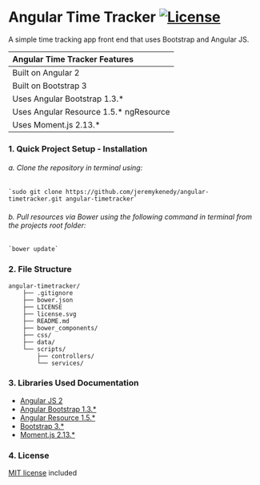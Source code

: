 # Angular Time Tracker [![License](http://jeremykenedy.com/license-mit.svg)]()

A simple time tracking app front end that uses Bootstrap and Angular JS.

| Angular Time Tracker Features |
| :------------ |
| Built on Angular 2 |
| Built on Bootstrap 3 |
| Uses Angular Bootstrap 1.3.* |
| Uses Angular Resource 1.5.* ngResource |
| Uses Moment.js 2.13.* |

### 1. Quick Project Setup - Installation

###### a. Clone the repository in terminal using:

	`sudo git clone https://github.com/jeremykenedy/angular-timetracker.git angular-timetracker`

###### b. Pull resources via Bower using the following command in terminal from the projects root folder:

	`bower update`

### 2. File Structure
```
angular-timetracker/
    ├── .gitignore
    ├── bower.json
    ├── LICENSE
    ├── license.svg
    ├── README.md
	├── bower_components/
	├── css/
	├── data/
	└── scripts/
	    ├── controllers/
	    └── services/

```

### 3. Libraries Used Documentation
* [Angular JS 2](https://angular.io/docs/ts/latest/)
* [Angular Bootstrap 1.3.*](https://angular-ui.github.io/bootstrap/)
* [Angular Resource 1.5.*](https://docs.angularjs.org/api/ngResource)
* [Bootstrap 3.*](http://getbootstrap.com/)
* [Moment.js 2.13.*](http://momentjs.com/docs/)

### 4. License
[MIT license](https://github.com/jeremykenedy/angular-timetracker/blob/master/LICENSE) included
